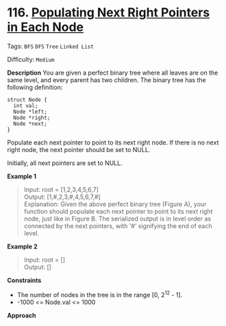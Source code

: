 # 116. [Populating Next Right Pointers in Each Node](https://leetcode.cn/problems/populating-next-right-pointers-in-each-node/)

Tags: `BFS` `DFS` `Tree` `Linked List`

Difficulty: `Medium`

**Description**
You are given a perfect binary tree where all leaves are on the same level, and every parent has two children. The binary tree has the following definition:

```
struct Node {
  int val;
  Node *left;
  Node *right;
  Node *next;
}
```

Populate each next pointer to point to its next right node. If there is no next right node, the next pointer should be set to NULL.

Initially, all next pointers are set to NULL.

**Example 1**

> Input: root = [1,2,3,4,5,6,7]  
> Output: [1,#,2,3,#,4,5,6,7,#]  
> Explanation: Given the above perfect binary tree (Figure A), your function should populate each next pointer to point to its next right node, just like in Figure B. The serialized output is in level order as connected by the next pointers, with '#' signifying the end of each level.

**Example 2**

> Input: root = []  
> Output: []

**Constraints**

- The number of nodes in the tree is in the range [0, $2^{12}$ - 1].
- -1000 <= Node.val <= 1000

**Approach**

